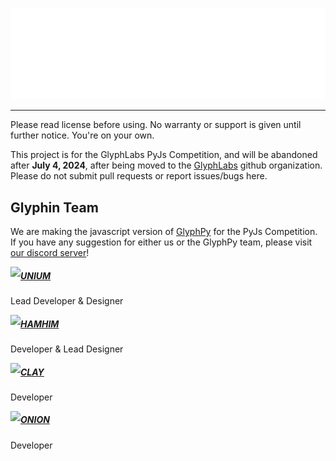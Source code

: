 ![glpyh](https://raw.githubusercontent.com/Clickette/Glyphin/main/assets/banner.svg)

---

Please read license before using. No warranty or support is given until further notice. You're on your own.  

This project is for the GlyphLabs PyJs Competition, and will be abandoned after **July 4, 2024**, after being
moved to the [GlyphLabs](https://github.com/GlyphLabs) github organization. Please do not submit pull requests 
or report issues/bugs here.

## Glyphin Team
We are making the javascript version of [GlyphPy](https://github.com/GlyphLabs/Glyph-PY) for the PyJs Competition. If
you have any suggestion for either us or the GlyphPy team, please visit [our discord server](https://discord.gg/Svd4jUsC)!

<img align="left" src="https://avatars.githubusercontent.com/u/81354905?s=70">

##### [UNIUM](https://github.com/theunium)

Lead Developer & Designer

<img align="left" src="https://avatars.githubusercontent.com/u/110255725?s=70">

##### [HAMHIM](https://github.com/hamhimstudio)

Developer & Lead Designer

<img align="left" src="https://avatars.githubusercontent.com/u/71360210?s=70">

##### [CLAY](https://github.com/claytontdm)

Developer

<img align="left" src="https://avatars.githubusercontent.com/u/116967343?v=4">

##### [ONION](https://github.com/roblnet13)

Developer

